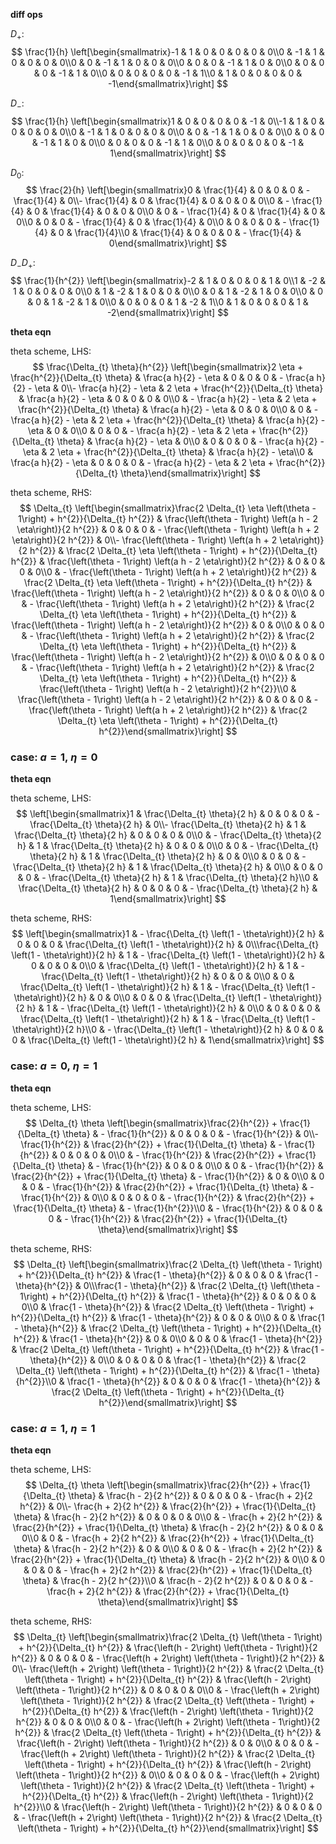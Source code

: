 **diff ops**

$D_+$:
$$ \frac{1}{h} \left[\begin{smallmatrix}-1 & 1 & 0 & 0 & 0 & 0 & 0\\0 & -1 & 1 & 0 & 0 & 0 & 0\\0 & 0 & -1 & 1 & 0 & 0 & 0\\0 & 0 & 0 & -1 & 1 & 0 & 0\\0 & 0 & 0 & 0 & -1 & 1 & 0\\0 & 0 & 0 & 0 & 0 & -1 & 1\\0 & 1 & 0 & 0 & 0 & 0 & -1\end{smallmatrix}\right] $$

$D_-$:
$$ \frac{1}{h} \left[\begin{smallmatrix}1 & 0 & 0 & 0 & 0 & -1 & 0\\-1 & 1 & 0 & 0 & 0 & 0 & 0\\0 & -1 & 1 & 0 & 0 & 0 & 0\\0 & 0 & -1 & 1 & 0 & 0 & 0\\0 & 0 & 0 & -1 & 1 & 0 & 0\\0 & 0 & 0 & 0 & -1 & 1 & 0\\0 & 0 & 0 & 0 & 0 & -1 & 1\end{smallmatrix}\right] $$

$D_0$:
$$ \frac{2}{h} \left[\begin{smallmatrix}0 & \frac{1}{4} & 0 & 0 & 0 & - \frac{1}{4} & 0\\- \frac{1}{4} & 0 & \frac{1}{4} & 0 & 0 & 0 & 0\\0 & - \frac{1}{4} & 0 & \frac{1}{4} & 0 & 0 & 0\\0 & 0 & - \frac{1}{4} & 0 & \frac{1}{4} & 0 & 0\\0 & 0 & 0 & - \frac{1}{4} & 0 & \frac{1}{4} & 0\\0 & 0 & 0 & 0 & - \frac{1}{4} & 0 & \frac{1}{4}\\0 & \frac{1}{4} & 0 & 0 & 0 & - \frac{1}{4} & 0\end{smallmatrix}\right] $$

$D_- D_+$:
$$ \frac{1}{h^{2}} \left[\begin{smallmatrix}-2 & 1 & 0 & 0 & 0 & 1 & 0\\1 & -2 & 1 & 0 & 0 & 0 & 0\\0 & 1 & -2 & 1 & 0 & 0 & 0\\0 & 0 & 1 & -2 & 1 & 0 & 0\\0 & 0 & 0 & 1 & -2 & 1 & 0\\0 & 0 & 0 & 0 & 1 & -2 & 1\\0 & 1 & 0 & 0 & 0 & 1 & -2\end{smallmatrix}\right] $$

**theta eqn**

theta scheme, LHS:
$$ \frac{\Delta_{t} \theta}{h^{2}} \left[\begin{smallmatrix}2 \eta + \frac{h^{2}}{\Delta_{t} \theta} & \frac{a h}{2} - \eta & 0 & 0 & 0 & - \frac{a h}{2} - \eta & 0\\- \frac{a h}{2} - \eta & 2 \eta + \frac{h^{2}}{\Delta_{t} \theta} & \frac{a h}{2} - \eta & 0 & 0 & 0 & 0\\0 & - \frac{a h}{2} - \eta & 2 \eta + \frac{h^{2}}{\Delta_{t} \theta} & \frac{a h}{2} - \eta & 0 & 0 & 0\\0 & 0 & - \frac{a h}{2} - \eta & 2 \eta + \frac{h^{2}}{\Delta_{t} \theta} & \frac{a h}{2} - \eta & 0 & 0\\0 & 0 & 0 & - \frac{a h}{2} - \eta & 2 \eta + \frac{h^{2}}{\Delta_{t} \theta} & \frac{a h}{2} - \eta & 0\\0 & 0 & 0 & 0 & - \frac{a h}{2} - \eta & 2 \eta + \frac{h^{2}}{\Delta_{t} \theta} & \frac{a h}{2} - \eta\\0 & \frac{a h}{2} - \eta & 0 & 0 & 0 & - \frac{a h}{2} - \eta & 2 \eta + \frac{h^{2}}{\Delta_{t} \theta}\end{smallmatrix}\right] $$

theta scheme, RHS:
$$ \Delta_{t} \left[\begin{smallmatrix}\frac{2 \Delta_{t} \eta \left(\theta - 1\right) + h^{2}}{\Delta_{t} h^{2}} & \frac{\left(\theta - 1\right) \left(a h - 2 \eta\right)}{2 h^{2}} & 0 & 0 & 0 & - \frac{\left(\theta - 1\right) \left(a h + 2 \eta\right)}{2 h^{2}} & 0\\- \frac{\left(\theta - 1\right) \left(a h + 2 \eta\right)}{2 h^{2}} & \frac{2 \Delta_{t} \eta \left(\theta - 1\right) + h^{2}}{\Delta_{t} h^{2}} & \frac{\left(\theta - 1\right) \left(a h - 2 \eta\right)}{2 h^{2}} & 0 & 0 & 0 & 0\\0 & - \frac{\left(\theta - 1\right) \left(a h + 2 \eta\right)}{2 h^{2}} & \frac{2 \Delta_{t} \eta \left(\theta - 1\right) + h^{2}}{\Delta_{t} h^{2}} & \frac{\left(\theta - 1\right) \left(a h - 2 \eta\right)}{2 h^{2}} & 0 & 0 & 0\\0 & 0 & - \frac{\left(\theta - 1\right) \left(a h + 2 \eta\right)}{2 h^{2}} & \frac{2 \Delta_{t} \eta \left(\theta - 1\right) + h^{2}}{\Delta_{t} h^{2}} & \frac{\left(\theta - 1\right) \left(a h - 2 \eta\right)}{2 h^{2}} & 0 & 0\\0 & 0 & 0 & - \frac{\left(\theta - 1\right) \left(a h + 2 \eta\right)}{2 h^{2}} & \frac{2 \Delta_{t} \eta \left(\theta - 1\right) + h^{2}}{\Delta_{t} h^{2}} & \frac{\left(\theta - 1\right) \left(a h - 2 \eta\right)}{2 h^{2}} & 0\\0 & 0 & 0 & 0 & - \frac{\left(\theta - 1\right) \left(a h + 2 \eta\right)}{2 h^{2}} & \frac{2 \Delta_{t} \eta \left(\theta - 1\right) + h^{2}}{\Delta_{t} h^{2}} & \frac{\left(\theta - 1\right) \left(a h - 2 \eta\right)}{2 h^{2}}\\0 & \frac{\left(\theta - 1\right) \left(a h - 2 \eta\right)}{2 h^{2}} & 0 & 0 & 0 & - \frac{\left(\theta - 1\right) \left(a h + 2 \eta\right)}{2 h^{2}} & \frac{2 \Delta_{t} \eta \left(\theta - 1\right) + h^{2}}{\Delta_{t} h^{2}}\end{smallmatrix}\right] $$



### case: $a=1, \ \eta=0$
**theta eqn**

theta scheme, LHS:
$$ \left[\begin{smallmatrix}1 & \frac{\Delta_{t} \theta}{2 h} & 0 & 0 & 0 & - \frac{\Delta_{t} \theta}{2 h} & 0\\- \frac{\Delta_{t} \theta}{2 h} & 1 & \frac{\Delta_{t} \theta}{2 h} & 0 & 0 & 0 & 0\\0 & - \frac{\Delta_{t} \theta}{2 h} & 1 & \frac{\Delta_{t} \theta}{2 h} & 0 & 0 & 0\\0 & 0 & - \frac{\Delta_{t} \theta}{2 h} & 1 & \frac{\Delta_{t} \theta}{2 h} & 0 & 0\\0 & 0 & 0 & - \frac{\Delta_{t} \theta}{2 h} & 1 & \frac{\Delta_{t} \theta}{2 h} & 0\\0 & 0 & 0 & 0 & - \frac{\Delta_{t} \theta}{2 h} & 1 & \frac{\Delta_{t} \theta}{2 h}\\0 & \frac{\Delta_{t} \theta}{2 h} & 0 & 0 & 0 & - \frac{\Delta_{t} \theta}{2 h} & 1\end{smallmatrix}\right] $$

theta scheme, RHS:
$$ \left[\begin{smallmatrix}1 & - \frac{\Delta_{t} \left(1 - \theta\right)}{2 h} & 0 & 0 & 0 & \frac{\Delta_{t} \left(1 - \theta\right)}{2 h} & 0\\\frac{\Delta_{t} \left(1 - \theta\right)}{2 h} & 1 & - \frac{\Delta_{t} \left(1 - \theta\right)}{2 h} & 0 & 0 & 0 & 0\\0 & \frac{\Delta_{t} \left(1 - \theta\right)}{2 h} & 1 & - \frac{\Delta_{t} \left(1 - \theta\right)}{2 h} & 0 & 0 & 0\\0 & 0 & \frac{\Delta_{t} \left(1 - \theta\right)}{2 h} & 1 & - \frac{\Delta_{t} \left(1 - \theta\right)}{2 h} & 0 & 0\\0 & 0 & 0 & \frac{\Delta_{t} \left(1 - \theta\right)}{2 h} & 1 & - \frac{\Delta_{t} \left(1 - \theta\right)}{2 h} & 0\\0 & 0 & 0 & 0 & \frac{\Delta_{t} \left(1 - \theta\right)}{2 h} & 1 & - \frac{\Delta_{t} \left(1 - \theta\right)}{2 h}\\0 & - \frac{\Delta_{t} \left(1 - \theta\right)}{2 h} & 0 & 0 & 0 & \frac{\Delta_{t} \left(1 - \theta\right)}{2 h} & 1\end{smallmatrix}\right] $$



### case: $a=0, \ \eta=1$
**theta eqn**

theta scheme, LHS:
$$ \Delta_{t} \theta \left[\begin{smallmatrix}\frac{2}{h^{2}} + \frac{1}{\Delta_{t} \theta} & - \frac{1}{h^{2}} & 0 & 0 & 0 & - \frac{1}{h^{2}} & 0\\- \frac{1}{h^{2}} & \frac{2}{h^{2}} + \frac{1}{\Delta_{t} \theta} & - \frac{1}{h^{2}} & 0 & 0 & 0 & 0\\0 & - \frac{1}{h^{2}} & \frac{2}{h^{2}} + \frac{1}{\Delta_{t} \theta} & - \frac{1}{h^{2}} & 0 & 0 & 0\\0 & 0 & - \frac{1}{h^{2}} & \frac{2}{h^{2}} + \frac{1}{\Delta_{t} \theta} & - \frac{1}{h^{2}} & 0 & 0\\0 & 0 & 0 & - \frac{1}{h^{2}} & \frac{2}{h^{2}} + \frac{1}{\Delta_{t} \theta} & - \frac{1}{h^{2}} & 0\\0 & 0 & 0 & 0 & - \frac{1}{h^{2}} & \frac{2}{h^{2}} + \frac{1}{\Delta_{t} \theta} & - \frac{1}{h^{2}}\\0 & - \frac{1}{h^{2}} & 0 & 0 & 0 & - \frac{1}{h^{2}} & \frac{2}{h^{2}} + \frac{1}{\Delta_{t} \theta}\end{smallmatrix}\right] $$

theta scheme, RHS:
$$ \Delta_{t} \left[\begin{smallmatrix}\frac{2 \Delta_{t} \left(\theta - 1\right) + h^{2}}{\Delta_{t} h^{2}} & \frac{1 - \theta}{h^{2}} & 0 & 0 & 0 & \frac{1 - \theta}{h^{2}} & 0\\\frac{1 - \theta}{h^{2}} & \frac{2 \Delta_{t} \left(\theta - 1\right) + h^{2}}{\Delta_{t} h^{2}} & \frac{1 - \theta}{h^{2}} & 0 & 0 & 0 & 0\\0 & \frac{1 - \theta}{h^{2}} & \frac{2 \Delta_{t} \left(\theta - 1\right) + h^{2}}{\Delta_{t} h^{2}} & \frac{1 - \theta}{h^{2}} & 0 & 0 & 0\\0 & 0 & \frac{1 - \theta}{h^{2}} & \frac{2 \Delta_{t} \left(\theta - 1\right) + h^{2}}{\Delta_{t} h^{2}} & \frac{1 - \theta}{h^{2}} & 0 & 0\\0 & 0 & 0 & \frac{1 - \theta}{h^{2}} & \frac{2 \Delta_{t} \left(\theta - 1\right) + h^{2}}{\Delta_{t} h^{2}} & \frac{1 - \theta}{h^{2}} & 0\\0 & 0 & 0 & 0 & \frac{1 - \theta}{h^{2}} & \frac{2 \Delta_{t} \left(\theta - 1\right) + h^{2}}{\Delta_{t} h^{2}} & \frac{1 - \theta}{h^{2}}\\0 & \frac{1 - \theta}{h^{2}} & 0 & 0 & 0 & \frac{1 - \theta}{h^{2}} & \frac{2 \Delta_{t} \left(\theta - 1\right) + h^{2}}{\Delta_{t} h^{2}}\end{smallmatrix}\right] $$



### case: $a=1, \ \eta=1$
**theta eqn**

theta scheme, LHS:
$$ \Delta_{t} \theta \left[\begin{smallmatrix}\frac{2}{h^{2}} + \frac{1}{\Delta_{t} \theta} & \frac{h - 2}{2 h^{2}} & 0 & 0 & 0 & - \frac{h + 2}{2 h^{2}} & 0\\- \frac{h + 2}{2 h^{2}} & \frac{2}{h^{2}} + \frac{1}{\Delta_{t} \theta} & \frac{h - 2}{2 h^{2}} & 0 & 0 & 0 & 0\\0 & - \frac{h + 2}{2 h^{2}} & \frac{2}{h^{2}} + \frac{1}{\Delta_{t} \theta} & \frac{h - 2}{2 h^{2}} & 0 & 0 & 0\\0 & 0 & - \frac{h + 2}{2 h^{2}} & \frac{2}{h^{2}} + \frac{1}{\Delta_{t} \theta} & \frac{h - 2}{2 h^{2}} & 0 & 0\\0 & 0 & 0 & - \frac{h + 2}{2 h^{2}} & \frac{2}{h^{2}} + \frac{1}{\Delta_{t} \theta} & \frac{h - 2}{2 h^{2}} & 0\\0 & 0 & 0 & 0 & - \frac{h + 2}{2 h^{2}} & \frac{2}{h^{2}} + \frac{1}{\Delta_{t} \theta} & \frac{h - 2}{2 h^{2}}\\0 & \frac{h - 2}{2 h^{2}} & 0 & 0 & 0 & - \frac{h + 2}{2 h^{2}} & \frac{2}{h^{2}} + \frac{1}{\Delta_{t} \theta}\end{smallmatrix}\right] $$

theta scheme, RHS:
$$ \Delta_{t} \left[\begin{smallmatrix}\frac{2 \Delta_{t} \left(\theta - 1\right) + h^{2}}{\Delta_{t} h^{2}} & \frac{\left(h - 2\right) \left(\theta - 1\right)}{2 h^{2}} & 0 & 0 & 0 & - \frac{\left(h + 2\right) \left(\theta - 1\right)}{2 h^{2}} & 0\\- \frac{\left(h + 2\right) \left(\theta - 1\right)}{2 h^{2}} & \frac{2 \Delta_{t} \left(\theta - 1\right) + h^{2}}{\Delta_{t} h^{2}} & \frac{\left(h - 2\right) \left(\theta - 1\right)}{2 h^{2}} & 0 & 0 & 0 & 0\\0 & - \frac{\left(h + 2\right) \left(\theta - 1\right)}{2 h^{2}} & \frac{2 \Delta_{t} \left(\theta - 1\right) + h^{2}}{\Delta_{t} h^{2}} & \frac{\left(h - 2\right) \left(\theta - 1\right)}{2 h^{2}} & 0 & 0 & 0\\0 & 0 & - \frac{\left(h + 2\right) \left(\theta - 1\right)}{2 h^{2}} & \frac{2 \Delta_{t} \left(\theta - 1\right) + h^{2}}{\Delta_{t} h^{2}} & \frac{\left(h - 2\right) \left(\theta - 1\right)}{2 h^{2}} & 0 & 0\\0 & 0 & 0 & - \frac{\left(h + 2\right) \left(\theta - 1\right)}{2 h^{2}} & \frac{2 \Delta_{t} \left(\theta - 1\right) + h^{2}}{\Delta_{t} h^{2}} & \frac{\left(h - 2\right) \left(\theta - 1\right)}{2 h^{2}} & 0\\0 & 0 & 0 & 0 & - \frac{\left(h + 2\right) \left(\theta - 1\right)}{2 h^{2}} & \frac{2 \Delta_{t} \left(\theta - 1\right) + h^{2}}{\Delta_{t} h^{2}} & \frac{\left(h - 2\right) \left(\theta - 1\right)}{2 h^{2}}\\0 & \frac{\left(h - 2\right) \left(\theta - 1\right)}{2 h^{2}} & 0 & 0 & 0 & - \frac{\left(h + 2\right) \left(\theta - 1\right)}{2 h^{2}} & \frac{2 \Delta_{t} \left(\theta - 1\right) + h^{2}}{\Delta_{t} h^{2}}\end{smallmatrix}\right] $$

